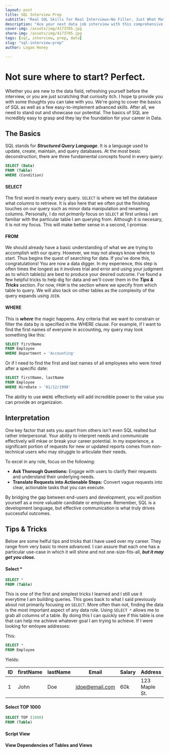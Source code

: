 ```yaml
---
layout: post
title: SQL Interview Prep
subtitle: "Real SQL Skills for Real Interviews—No Filler, Just What Matters"
description: "Ace your next data job interview with this comprehensive SQL prep guide—covering real-world questions, efficient query patterns, joins, subqueries, and optimization tips."
cover-img: /assets/img/4173705.jpg
share-img: /assets/img/4173705.jpg
tags: [sql, interview, prep, data]
slug: "sql-interview-prep"
author: Logan Honey

---
```

# Not sure where to start? Perfect.
Whether you are new to the data field, refreshing yourself before the interview, or you are just scratching that curiosity itch. I hope tp provide you with some thoughts you can take with you. We're going to cover the basics of SQL as well as a few easy-to-implement advanced skills. After all, we need to stand out and showcase our potential. The basics of SQL are incredibly easy to grasp and they lay the foundation for your career in Data. 

## The Basics
SQL stands for **_Structured Query Language_**. It is a language used to update, create, maintain, and query databases. At the most besic deconstruction, there are three fundamental concepts found in every query:

```sql
SELECT (Data)
FROM (Table)
WHERE (Condition)
```
#### SELECT
The first word in nearly every query. `SELECT` is where we tell the database what columns to retrieve. It is also here that we often put the finishing touches on our query such as minor data manipulation and renaming columns. Personally, I do not _primarily_ focus on `SELECT` at first unless I am familiar with the particular table I am querying from. Although it is necesary, it is not my focus. This will make better sense in a second, I promise. 

#### FROM
We should already have a basic understanding of what we are trying to accomplish with our query. However, we may not always know where to start. Thus begins the quest of searching for data. If you've done this, congratulations! You are now a data digger. In my experience, this step is often times the longest as it involves trial and error and using your judgment as to which table(s) are best to produce your desired outcome. I've found a few helpful tricks to help dig for data and we'll cover them in the **_Tips & Tricks_** section. For now, `FROM` is the section where we specify from which table to query. We will also tack on other tables as the complexity of the query expands using `JOIN`.

#### WHERE
This is **_where_** the magic happens. Any criteria that we want to constrain or filter the data by is specified in the WHERE clause. For example, if I want to find the first names of everyone in accounting, my query may look something like this:
```sql
SELECT firstName
FROM Employee
WHERE Department = 'Accounting'
```
Or if I need to find the first and last names of all employees who were hired after a specific date:
```sql
SELECT firstName, lastName
FROM Employee
WHERE HireDate > '01/12/1998'
```
The ability to use `WHERE` effectively will add incredible power to the value you can provide an organizaion. 

## Interpretation
One key factor that sets you apart from others isn't even SQL realted but rather interpersonal. Your ability to interpret needs and communicate effectively will mkae or break your career potential. In my experience, a significant portion of requests for new or updated reports comes from non-technical users who may struggle to articulate their needs.

To excel in any role, focus on the following:

- **Ask Thorough Questions:** Engage with users to clarify their requests and understand their underlying needs.
- **Translate Requests into Actionable Steps:** Convert vague requests into clear, actionable tasks that you can execute.
  
By bridging the gap between end-users and development, you will position yourself as a more valuable candidate or employee. Remember, SQL is a development language, but effective communication is what truly drives successful outcomes.

## Tips & Tricks
Below are some helful tips and tricks that I have used over my career. They range from very basic to more advanced. I can assure that each one has a particular use-case in which it will shine and not one-size-fits-all, **_but it may get you close._**

#### Select *
```sql
SELECT *
FROM (Table)
```
This is one of the first and simplest tricks I learned and I still use it everytime I am building queries. This goes back to what I said previously about not primarily focusing on `SELECT`. More often than not, finding the data is the most important aspect of any data role. Using `SELECT *` allows me to grab all columns of a table. By doing this I can quickly see if this table is one that can help me achieve whatever goal I am trying to achieve. If I were looking for emloyee addresses:

This: 
```sql
SELECT *
FROM Employee
```
Yields:

| ID | firstName | lastName | Email | Salary | Address |
|----|--------|-------|-------|------|-----|
|  1 | John | Doe | jdoe@email.com | 60k | 123 Maple St.|


#### Select TOP 1000
```sql
SELECT TOP (1000)
FROM (Table)
```
#### Script View

#### View Dependencies of Tables and Views
